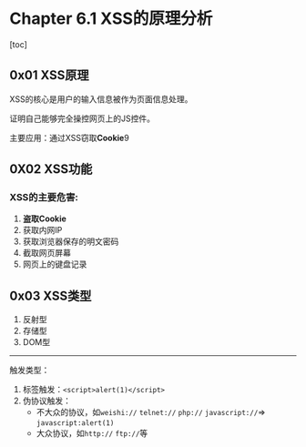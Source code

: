 # Chapter 6.1 XSS的原理分析

[toc]

## 0x01 XSS原理

XSS的核心是用户的输入信息被作为页面信息处理。

证明自己能够完全操控网页上的JS控件。

主要应用：通过XSS窃取**Cookie**9

## 0X02 XSS功能

### XSS的主要危害:

1. **盗取Cookie**
2. 获取内网IP
3. 获取浏览器保存的明文密码
4. 截取网页屏幕
5. 网页上的键盘记录

## 0x03 XSS类型

1. 反射型
2. 存储型
3. DOM型

----

触发类型：

1. 标签触发：`<script>alert(1)</script>`
2. 伪协议触发：
   - 不大众的协议，如`weishi://` `telnet://` `php://` `javascript://`=> `javascript:alert(1)`
   - 大众协议，如`http://` `ftp://`等

